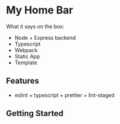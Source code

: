 # My Home Bar

What it says on the box:

- Node + Express backend
- Typescript
- Webpack
- Static App
- Template

## Features

- eslint + typescript + prettier + lint-staged

## Getting Started

```

```
